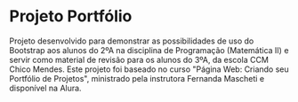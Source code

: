 
<h1> Projeto Portfólio </h1>
<section> 
<p> Projeto desenvolvido para demonstrar as possibilidades de uso do Bootstrap aos alunos do 2ºA na disciplina de Programação (Matemática II) e servir como material de revisão para os alunos do 3ºA, da escola CCM Chico Mendes. Este projeto foi baseado no curso "Página Web: Criando seu Portfólio de Projetos", ministrado pela instrutora Fernanda Mascheti e disponível na Alura.
</p>

</section>
